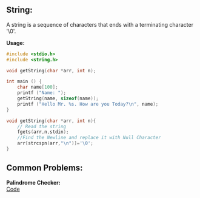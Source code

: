 ## String:
A string is a sequence of characters that ends with a terminating character '\0'.

**Usage:**
```C
#include <stdio.h>
#include <string.h>

void getString(char *arr, int n);

int main () {
	char name[100];
	printf ("Name: ");
	getString(name, sizeof(name));
	printf ("Hello Mr. %s. How are you Today?\n", name);
}

void getString(char *arr, int n){
	// Read the string
	fgets(arr,n,stdin);
	//Find the Newline and replace it with Null Character
	arr[strcspn(arr,"\n")]='\0';
}
```


## Common Problems:

**Palindrome Checker:**   
[Code](Palindrome_Checker.c)
